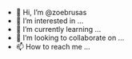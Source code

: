 - 👋 Hi, I’m @zoebrusas
- 👀 I’m interested in ...
- 🌱 I’m currently learning ...
- 💞️ I’m looking to collaborate on ...
- 📫 How to reach me ...

<!---
zoebrusas/zoebrusas is a ✨ special ✨ repository because its `README.md` (this file) appears on your GitHub profile.
You can click the Preview link to take a look at your changes.
--->
